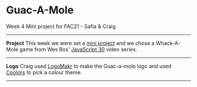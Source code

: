 # Guac-A-Mole
Week 4 Mini project for FAC21 - Safia &amp; Craig

---

**Project**
This week we were set a [mini project](https://learn.foundersandcoders.com/course/mini-projects/) and we chose a Whack-A-Mole game from Wes Bos’ [JavaScript 30](https://javascript30.com/) video series.

---

**Logo**
Craig used [LogoMakr](https://logomakr.com/) to make the Guac-a-mole logo and used [Coolors](https://coolors.co/) to pick a colour theme.

---